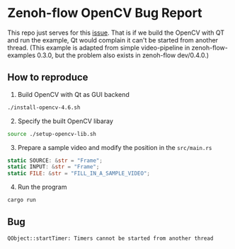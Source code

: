 # Zenoh-flow OpenCV Bug Report

This repo just serves for this [issue](https://github.com/eclipse-zenoh/zenoh-flow/issues/127).
That is if we build the OpenCV with QT and run the example, Qt would complain it can't be started from another thread.
(This example is adapted from simple video-pipeline in zenoh-flow-examples 0.3.0, but the problem also exists in zenoh-flow dev/0.4.0.)

## How to reproduce

1. Build OpenCV with Qt as GUI backend

```bash
./install-opencv-4.6.sh
```

2. Specify the built OpenCV libaray

```bash
source ./setup-opencv-lib.sh
```

3. Prepare a sample video and modify the position in the `src/main.rs`

```rust
static SOURCE: &str = "Frame";
static INPUT: &str = "Frame";
static FILE: &str = "FILL_IN_A_SAMPLE_VIDEO";
```

4. Run the program

```bash
cargo run
```

## Bug

```bash
QObject::startTimer: Timers cannot be started from another thread
```
